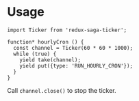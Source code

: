 # Usage

    import Ticker from 'redux-saga-ticker';

    function* hourlyCron () {
      const channel = Ticker(60 * 60 * 1000);
      while (true) {
        yield take(channel);
        yield put({type: 'RUN_HOURLY_CRON'});
      }
    }

Call `channel.close()` to stop the ticker.
